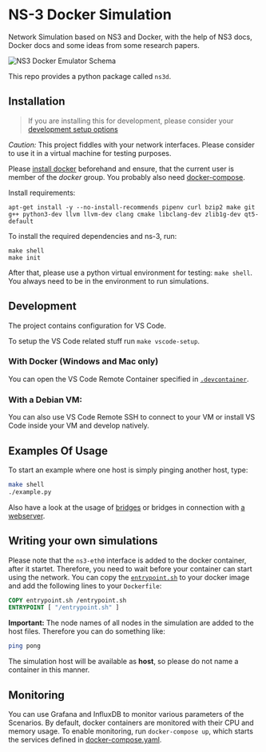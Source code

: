 # NS-3 Docker Simulation

Network Simulation based on NS3 and Docker, with the help of NS3 docs, Docker docs and some ideas from some research papers.

![NS3 Docker Emulator Schema](NS3DockerEmulatorSchema.png)

This repo provides a python package called `ns3d`.
 
## Installation

> If you are installing this for development, please consider your [development setup options](#development)

*Caution:* This project fiddles with your network interfaces. Please consider to use it in a virtual machine for testing purposes.

Please [install docker](https://docs.docker.com/install/linux/docker-ce/debian/) beforehand and ensure, that the current user is member of the *docker* group.
You probably also need [docker-compose](http://docs.docker.com/compose/install).

Install requirements:
```
apt-get install -y --no-install-recommends pipenv curl bzip2 make git g++ python3-dev llvm llvm-dev clang cmake libclang-dev zlib1g-dev qt5-default
```

To install the required dependencies and ns-3, run:
```
make shell
make init
```

After that, please use a python virtual environment for testing: `make shell`.
You always need to be in the environment to run simulations.

## Development
The project contains configuration for VS Code.

To setup the VS Code related stuff run `make vscode-setup`.

### With Docker (Windows and Mac only)
You can open the VS Code Remote Container specified in [`.devcontainer`](.devcontainer).

### With a Debian VM:
You can also use VS Code Remote SSH to connect to your VM or install VS Code inside your VM and develop natively.

## Examples Of Usage

To start an example where one host is simply pinging another host, type:

```sh
make shell
./example.py
```

Also have a look at the usage of [bridges](./bridge_example.py) or bridges in connection with [a webserver](./webserver_example.py).

## Writing your own simulations

Please note that the `ns3-eth0` interface is added to the docker container, after it startet. Therefore, you need to wait before your container can start using the network. You can copy the [`entrypoint.sh`](docker/ping/entrypoint.sh) to your docker image and add the following lines to your `Dockerfile`:
```dockerfile
COPY entrypoint.sh /entrypoint.sh
ENTRYPOINT [ "/entrypoint.sh" ]
```

**Important:** The node names of all nodes in the simulation are added to the host files. Therefore you can do something like:

```sh
ping pong
```

The simulation host will be available as **host**, so please do not name a container in this manner.

## Monitoring

You can use Grafana and InfluxDB to monitor various parameters of the Scenarios. By default, docker containers are monitored with their CPU and memory usage.
To enable monitoring, run `docker-compose up`, which starts the services defined in [docker-compose.yaml](./docker-compose.yaml).